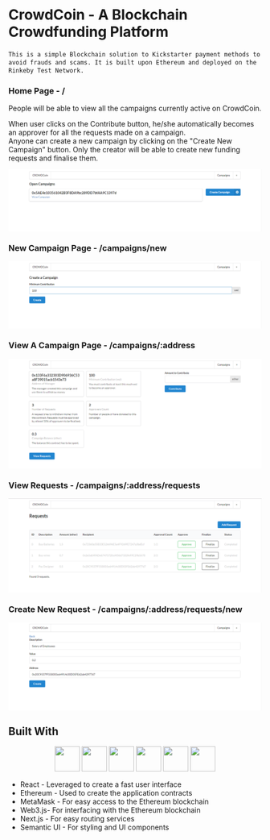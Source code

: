 # CrowdCoin - A Blockchain Crowdfunding Platform

    This is a simple Blockchain solution to Kickstarter payment methods to avoid frauds and scams. It is built upon Ethereum and deployed on the Rinkeby Test Network.

### Home Page - /

People will be able to view all the campaigns currently active on CrowdCoin.

When user clicks on the Contribute button, he/she automatically becomes an approver for all the requests made on a campaign.  
Anyone can create a new campaign by clicking on the "Create New Campaign" button. Only the creator will be able to create new funding requests and finalise them.

<img src="/pics/home.png" align="center" />

### New Campaign Page - /campaigns/new

<img src="/pics/campaign_new.png" align="center" />

### View A Campaign Page - /campaigns/:address

<img src="/pics/view_campaign.png" align="center" />

### View Requests - /campaigns/:address/requests

<img src="/pics/requests.png" align="center" />

### Create New Request - /campaigns/:address/requests/new

<img src="/pics/request_new.png" align="center" />

## Built With

  <p style="text-align: center;">
    <img src="https://www.shareicon.net/data/512x512/2016/07/08/117367_logo_512x512.png" width="50px" height="50px"/>
    <img src="https://upload.wikimedia.org/wikipedia/commons/0/05/Ethereum_logo_2014.svg" width="50px" height="50px"/>
    <img src="https://cdn.freebiesupply.com/logos/large/2x/metamask-logo-png-transparent.png" width="50px" height="50px"/>
    <img src="https://pbs.twimg.com/media/DE7epE2XgAAJGKp.jpg" width="50px" height="50px"/>
    <img src="https://seeklogo.com/images/N/next-js-logo-7929BCD36F-seeklogo.com.png" width="50px" height="50px"/>
    <img src="https://mvish.com/images/post/semantic-ui-react-integration.png" width="50px" height="50px"/>
        
  </p>

- React - Leveraged to create a fast user interface
- Ethereum - Used to create the application contracts
- MetaMask - For easy access to the Ethereum blockchain
- Web3.js- For interfacing with the Ethereum blockchain
- Next.js - For easy routing services
- Semantic UI - For styling and UI components
